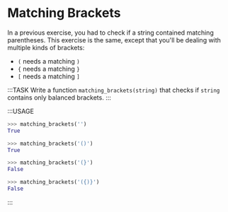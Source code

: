 # Matching Brackets

In a previous exercise, you had to check if a string contained matching parentheses.
This exercise is the same, except that you'll be dealing with multiple kinds of brackets:

* `(` needs a matching `)`
* `{` needs a matching `}`
* `[` needs a matching `]`

:::TASK
Write a function `matching_brackets(string)` that checks if `string` contains only balanced brackets.
:::

:::USAGE

```python
>>> matching_brackets('')
True

>>> matching_brackets('()')
True

>>> matching_brackets('(}')
False

>>> matching_brackets('({)}')
False
```

:::
